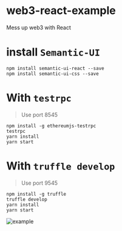 # web3-react-example
Mess up web3 with React

# install `Semantic-UI`
```
npm install semantic-ui-react --save
npm install semantic-ui-css --save
```

# With `testrpc`
> Use port 8545
```
npm install -g ethereumjs-testrpc
testrpc
yarn install
yarn start
```

# With `truffle develop`
> Use port 9545
```
npm install -g truffle
truffle develop
yarn install
yarn start
```

![example](https://i.imgur.com/gSYvOKg.gif)